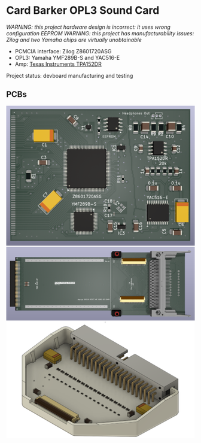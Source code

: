 # Card Barker OPL3 Sound Card

*WARNING: this project hardware design is incorrect: it uses wrong configuration EEPROM*
*WARNING: this project has manufacturability issues: Zilog and two Yamaha chips are virtually unobtainable*

* PCMCIA interface: Zilog Z8601720ASG
* OPL3: Yamaha YMF289B-S and YAC516-E
* Amp: [Texas Instruments TPA152DR](http://www.ti.com/lit/gpn/tpa152)

Project status: devboard manufacturing and testing

## PCBs
![Card](https://raw.githubusercontent.com/yottatsa/card_barker/main/pc_card/pc_card-render.png)
![devboard](https://github.com/yottatsa/card_barker/raw/main/devboard/devboard-render.png)
![pod adapter](https://github.com/yottatsa/card_barker/raw/main/devboard/fpchp-assembled.png)
